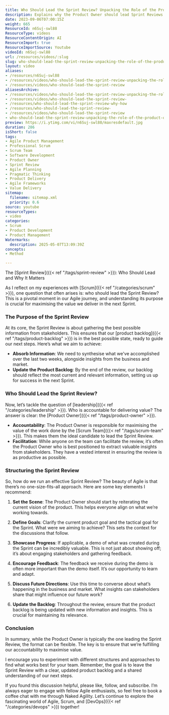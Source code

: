 ```yaml
---
title: Who Should Lead the Sprint Review? Unpacking the Role of the Product Owner in Agile Success
description: Explains why the Product Owner should lead Sprint Reviews in Agile, detailing their role in maximising value, gathering feedback, and updating the product backlog.
date: 2023-09-06T07:00:15Z
weight: 665
ResourceId: n6Suj-swl88
ResourceType: videos
ResourceContentOrigin: AI
ResourceImport: true
ResourceImportSource: Youtube
videoId: n6Suj-swl88
url: /resources/videos/:slug
slug: who-should-lead-the-sprint-review-unpacking-the-role-of-the-product-owner-in-agile-success
layout: video
aliases:
- /resources/n6Suj-swl88
- /resources/videos/who-should-lead-the-sprint-review-unpacking-the-role-of-the-product-owner-in-agile-success
- /resources/videos/who-should-lead-the-sprint-review
aliasesArchive:
- /resources/videos/who-should-lead-the-sprint-review-unpacking-the-role-of-the-product-owner-in-agile-success
- /resources/videos/who-should-lead-the-sprint-review-
- /resources/who-should-lead-the-sprint-review-why-how
- /resources/who-should-lead-the-sprint-review-
- /resources/videos/who-should-lead-the-sprint-review
- who-should-lead-the-sprint-review-unpacking-the-role-of-the-product-owner-in-agile-success
preview: https://i.ytimg.com/vi/n6Suj-swl88/maxresdefault.jpg
duration: 286
isShort: false
tags:
- Agile Product Management
- Professional Scrum
- Scrum Team
- Software Development
- Product Owner
- Sprint Review
- Agile Planning
- Pragmatic Thinking
- Product Delivery
- Agile Frameworks
- Value Delivery
sitemap:
  filename: sitemap.xml
  priority: 0.6
source: youtube
resourceTypes:
- video
categories:
- Scrum
- Product Development
- Product Management
Watermarks:
  description: 2025-05-07T13:09:39Z
concepts:
- Method

---
```

The [Sprint Review]({{< ref "/tags/sprint-review" >}}): Who Should Lead and Why It Matters

As I reflect on my experiences with [Scrum]({{< ref "/categories/scrum" >}}), one question that often arises is: who should lead the Sprint Review? This is a pivotal moment in our Agile journey, and understanding its purpose is crucial for maximising the value we deliver in the next Sprint.

### The Purpose of the Sprint Review

At its core, the Sprint Review is about gathering the best possible information from stakeholders. This ensures that our [product backlog]({{< ref "/tags/product-backlog" >}}) is in the best possible state, ready to guide our next steps. Here’s what we aim to achieve:

- **Absorb Information**: We need to synthesise what we've accomplished over the last two weeks, alongside insights from the business and market.
- **Update the Product Backlog**: By the end of the review, our backlog should reflect the most current and relevant information, setting us up for success in the next Sprint.

### Who Should Lead the Sprint Review?

Now, let’s tackle the question of [leadership]({{< ref "/categories/leadership" >}}). Who is accountable for delivering value? The answer is clear: the [Product Owner]({{< ref "/tags/product-owner" >}}). 

- **Accountability**: The Product Owner is responsible for maximising the value of the work done by the [Scrum Team]({{< ref "/tags/scrum-team" >}}). This makes them the ideal candidate to lead the Sprint Review.
- **Facilitation**: While anyone on the team can facilitate the review, it’s often the Product Owner who is best positioned to extract valuable insights from stakeholders. They have a vested interest in ensuring the review is as productive as possible.

### Structuring the Sprint Review

So, how do we run an effective Sprint Review? The beauty of Agile is that there’s no one-size-fits-all approach. Here are some key elements I recommend:

1. **Set the Scene**: The Product Owner should start by reiterating the current vision of the product. This helps everyone align on what we’re working towards.
   
2. **Define Goals**: Clarify the current product goal and the tactical goal for the Sprint. What were we aiming to achieve? This sets the context for the discussions that follow.

3. **Showcase Progress**: If applicable, a demo of what was created during the Sprint can be incredibly valuable. This is not just about showing off; it’s about engaging stakeholders and gathering feedback.

4. **Encourage Feedback**: The feedback we receive during the demo is often more important than the demo itself. It’s our opportunity to learn and adapt.

5. **Discuss Future Directions**: Use this time to converse about what’s happening in the business and market. What insights can stakeholders share that might influence our future work?

6. **Update the Backlog**: Throughout the review, ensure that the product backlog is being updated with new information and insights. This is crucial for maintaining its relevance.

### Conclusion

In summary, while the Product Owner is typically the one leading the Sprint Review, the format can be flexible. The key is to ensure that we’re fulfilling our accountability to maximise value. 

I encourage you to experiment with different structures and approaches to find what works best for your team. Remember, the goal is to leave the Sprint Review with a clear, updated product backlog and a shared understanding of our next steps.

If you found this discussion helpful, please like, follow, and subscribe. I’m always eager to engage with fellow Agile enthusiasts, so feel free to book a coffee chat with me through Naked Agility. Let’s continue to explore the fascinating world of Agile, Scrum, and [DevOps]({{< ref "/categories/devops" >}}) together!
